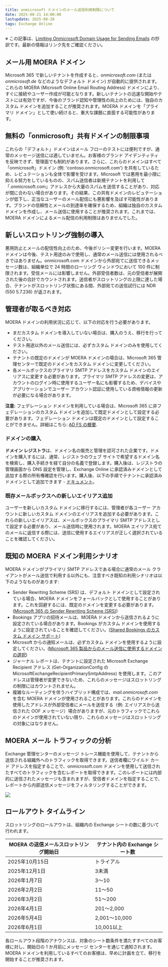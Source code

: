 ```yaml
---
title: onmicrosoft ドメインのメール送信利用制限について
date: 2025-08-21 14:00:00
lastupdate: 2025-08-28
tags: Exchange Online
---
```

※ この記事は、[Limiting Onmicrosoft Domain Usage for Sending Emails](https://techcommunity.microsoft.com/blog/exchange/limiting-onmicrosoft-domain-usage-for-sending-emails/4446167) の抄訳です。最新の情報はリンク先をご確認ください。

## メール用 MOERA ドメイン

Microsoft 365 で新しいテナントを作成すると、*onmicrosoft.com* (または *onmicrosoft.de* などのようなデフォルト ドメイン) が自動的に提供されます。これらの MOERA (Microsoft Online Email Routing Address) ドメインにより、すぐに接続やユーザー作成が可能となります。新しいテナントの迅速な開始やテストには有効ですが、今後のブランド認知や管理性の向上のためには、独自のカスタム ドメインを追加することが推奨されます。MOERA ドメインを「プライマリ ドメイン」として使い続けると、重大な課題に直面する可能性があります。

## 無料の「onmicrosoft」共有ドメインの制限事項

これらの「デフォルト」ドメインはメール フローのテストには便利ですが、通常のメッセージ送信には適していません。お客様のブランド アイデンティティを反映できず、管理面でも制約があります。さらに、これらのドメインはすべて「onmicrosoft」ドメイン (例: 'contoso.onmicrosoft.com') を共有しているため、レピュテーションも全体で影響を受けます。Microsoft では悪用を最小限に抑える努力をしているものの、スパム送信者は新規テナントを利用して「.onmicrosoft.com」アドレスから大量のスパムを送信することがあり、対応が間に合わない場合があります。その結果、この共有ドメインのレピュテーションが低下し、正当なユーザーのメール配信にも悪影響を及ぼす可能性があります。ブランドの信頼性とメールの到達率を確保するため、組織は独自のカスタム ドメインを作成し、メール送信に使用することが推奨されます。これまでは、MOERA ドメインによるメール配信の利用制限はありませんでした。

## 新しいスロットリング強制の導入

悪用防止とメールの配信性向上のため、今後ポリシー変更を行います。MOERA ドメインは今後、テスト用途のみで使用し、通常のメール送信には使用されるべきではありません。onmicrosoft.com ドメインから外部宛てに送信できるメッセージ数は、組織単位で 24 時間のローリング ウィンドウにおいて 100 件に制限されます。受信メールには影響しません。外部受信者数は、元の受信者が展開された後の合計でカウントされます。送信者がスロットリングの上限に達した場合、テナントがスロットリング状態にある間、外部宛ての送信試行には NDR (550 5.7.236) が返されます。

## 管理者が取るべき対応

MOERA ドメインの利用状況に応じて、以下の対応を行う必要があります。

- まだカスタム ドメインを導入していない場合は、購入のうえ、移行を行ってください。
- テスト用途以外のメール送信には、必ずカスタム ドメインのみを使用してください。
- テナントの既定のドメインが MOERA ドメインの場合は、Microsoft 365 管理センターで既定のドメインをカスタム ドメインに変更してください。
- 各メールボックスのプライマリ SMTP アドレスをカスタム ドメインのエイリアスに変更する必要があります。プライマリ SMTP アドレスの変更は、アカウントのログイン時に使用するユーザー名にも影響するため、デバイスやアプリケーションでユーザー アカウント認証に使用している資格情報の更新が必要になる場合があります。

**注意:** フェデレーション ドメインを利用している場合は、Microsoft 365 に非フェデレーションのカスタム ドメインを追加して既定ドメインとして設定する必要があります。フェデレーション ドメインは既定のドメインとして設定することができません。詳細はこちら: [AD FS の概要](https://learn.microsoft.com/windows-server/identity/ad-fs/ad-fs-overview).

### ドメインの購入

**ドメイン レジストラ**は、ドメイン名の販売と管理を認可された企業です。ドメインを購入するには、通常、レジストラのウェブ サイトで希望するドメイン名を検索し、購入手続きを経て自分の名義で登録します。購入後は、レジストラの管理画面から DNS 設定を管理し、Exchange Online に承認済みドメインとして追加する際の所有権確認を行います。購入後、以下の手順でテナントに承認済みドメインとして追加できます - [ドキュメント](https://learn.microsoft.com/exchange/mail-flow-best-practices/manage-accepted-domains/manage-accepted-domains)。

### 既存メールボックスへの新しいエイリアス追加

ユーザーを新しいカスタム ドメインに移行するには、管理者が各ユーザー アカウントに新しいカスタム ドメインのエイリアスを追加する必要があります。これらの新しいエイリアスは、メールボックスのプライマリ SMTP アドレスとして設定する必要があり、メール送信時に使用されます。MOERA エイリアス宛てのメールに返信する際には、送信に使用するエイリアスが正しく選択されていることを確認してください。

## 既知の MOERA ドメイン利用シナリオ

MOERA ドメインがプライマリ SMTP アドレスである場合に通常のメール クライアントがメール送信で利用する以外にも、注意すべき既知の利用シナリオは以下のようなものがあります:

- Sender Rewriting Scheme (SRS) は、デフォルト ドメインとして設定されている場合、MOERA ドメインをフォールバックとして使用することがあります。これを回避するには、既定のドメインを変更する必要があります。([Microsoft 365 の Sender Rewriting Scheme (SRS)](https://learn.microsoft.com/exchange/reference/sender-rewriting-scheme))
- Bookings アプリの招待メールは、MOERA ドメインから送信されるように設定されている場合があります。Bookings がカスタム ドメインを使用するように設定されていることを確認してください。([Shared Bookings のカスタム ドメイン サポート](https://learn.microsoft.com/microsoft-365/bookings/custom-domain-support))
- Microsoft からの通知メールは、必ずカスタム ドメインを使用するように設定してください。([Microsoft 365 製品からのメール送信に使用するドメインの選択](https://learn.microsoft.com/microsoft-365/admin/email/select-domain-to-use-for-email-from-microsoft-365-products))
- ジャーナル レポートは、テナントに設定された Microsoft Exchange Recipient アドレス (Get-OrganizationConfig の MicrosoftExchangeRecipientPrimarySmtpAddress) を使用します。このアドレスは管理者が変更できないため、これらのメッセージはスロットリングの制限にはカウントされません。
- 複雑なルーティングを伴うハイブリッド構成では、*mail.onmicrosoft.com* を含む MOERA ドメインが使用されることがあります。これらのドメインを使用したアドレスが外部受信者にメールを送信する（例: エイリアスから送信された OOF メッセージ）場合がありますが、元のトラフィックでこれらのドメインが使用されていない限り、これらのメッセージはスロットリングの対象にはなりません。

## MOERA メール トラフィックの分析

Exchange 管理センターのメッセージ トレース機能を使用して、テナントから送信される組織外へのトラフィックを取得できます。送信者欄にワイルド カード アドレスを指定することで、onmicrosoft.com ドメインを使用して送信されたすべてのトラフィックを含むレポートを取得できます。このレポートには内部的に送信されたメッセージも含まれますが、受信者ドメインを指定することで、レポートから内部送信メッセージをフィルタリングすることができます。

![](moera01.jpg)

## ロールアウト タイムライン

スロットリングのロールアウトは、組織内の Exchange シートの数に基づいて行われます。

| **MOERA の送信メールスロットリング開始日** | **テナント内の Exchange シート数** |
| --- | --- |
| 2025年10月15日 | トライアル |
| 2025年12月1日 | 3未満 |
| 2026年1月7日 | 3～10 |
| 2026年2月2日 | 11～50 |
| 2026年3月2日 | 51～200 |
| 2026年4月1日 | 201～2,000 |
| 2026年5月4日 | 2,001～10,000 |
| 2026年6月1日 | 10,001以上 |

各ロールアウト段階のアナウンスは、対象のシート数条件を満たすすべてのお客様に対し、開始日の 1 か月前にメッセージ センターを通じて通知されます。MOERA ドメインを利用しているすべてのお客様は、早めに計画を立て、移行を開始することが推奨されます。
